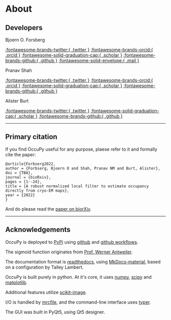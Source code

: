# About 

## Developers

Bjoern O. Forsberg

<a href="https://twitter.com/bforsb" title="Bjoern on twitter">:fontawesome-brands-twitter:{ .twitter }</a>
<a href="https://orcid.org/0000-0002-6247-4063" title="Bjoern on ORCiD">:fontawesome-brands-orcid:{ .orcid }</a>
<a href="https://scholar.google.com/citations?user=8skHcycAAAAJ&hl=en" title="Bjoern on 
google scholar">:fontawesome-solid-graduation-cap:{ .scholar }</a>
<a href="https://github.com/bforsbe" title="Bjoern on github">:fontawesome-brands-github:{ .github }</a>
<a href="mailto:bjorn.forsberg@ki.se" title="email Bjoern">:fontawesome-solid-envelope:{ .mail }</a>
<br>

Pranav Shah

<a href="https://twitter.com/proteincapsid" title="Pranav on twitter">:fontawesome-brands-twitter:{ .twitter }</a>
<a href="https://orcid.org/0000-0003-1212-904X" title="Pranav on ORCiD">:fontawesome-brands-orcid:{ .orcid }</a>
<a href="https://scholar.google.com/citations?user=2eLXZFsAAAAJ&hl=en&oi=sra" title="Pranav on 
google scholar">:fontawesome-solid-graduation-cap:{ .scholar }</a>
<a href="https://github.com/shahpnmlab" title="Pranav on github">:fontawesome-brands-github:{ .github }</a>
<br>

Alister Burt 

<a href="https://twitter.com/AlisterBurt" title="Alister on twitter">:fontawesome-brands-twitter:{ .twitter }</a>
<a href="https://scholar.google.com/citations?user=ERGSZbUAAAAJ&hl=en&oi=sra" title="Alister on 
google scholar">:fontawesome-solid-graduation-cap:{ .scholar }</a>
<a href="https://github.com/alisterburt"  title="Alister on github">:fontawesome-brands-github:{ .github }</a>

---

## Primary citation
If you find OccuPy useful for any purpose, plaese refer to it and formally cite the paper: 

```
@article{Forbserg2022,
author = {Forbserg, Bjoern O and Shah, Pranav NM and Burt, Alister},
doi = {TBA},
journal = {bioRxiv},
pages = {1--24},
title = {A robust normalized local filter to estimate occupancy directly from cryo-EM maps},
year = {2022}
}
```
And do please read the <a href="https://www.biorxiv.org/" title="link to paper">paper on biorXiv</a>.

---

## Acknowledgements  
OccuPy is deployed to [PyPi](https://pypi.org/project/OccuPy/) using [github](https://github.com/) and [github 
workflows](https://docs.github.com/en/actions/using-workflows). 

The sigmoid function originates from [Prof. Werner Antweiler](https://wernerantweiler.ca/blog.php?item=2018-11-03). 

The documentation format is [readthedocs](https://readthedocs.org/), using 
[MkDocs-material](https://squidfunk.github.io/mkdocs-material/), based on a configuration by Talley Lambert. 

OccuPy is built purely in python. At it's core, it uses [numpy](https://numpy.org/), [scipy](https://scipy.org/) and 
[matplotlib](https://matplotlib.org/). 

Additional features utilize [scikit-image](https://scikit-image.org/). 

I/O is handled by [mrcfile](https://mrcfile.readthedocs.io/en/latest/index.html), and the command-line interface 
uses [typer](https://typer.tiangolo.com/). 

The GUI was built in PyQt5, using Qt5 designer. 


